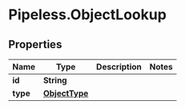 # Pipeless.ObjectLookup

## Properties

Name | Type | Description | Notes
------------ | ------------- | ------------- | -------------
**id** | **String** |  | 
**type** | [**ObjectType**](ObjectType.md) |  | 


